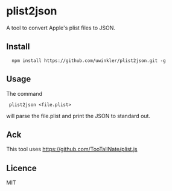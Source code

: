 # plist2json

A tool to convert Apple's plist files to JSON.


## Install

```
  npm install https://github.com/uwinkler/plist2json.git -g
```


## Usage

The command

```
 plist2json <file.plist>
```

will parse the file.plist and print the JSON to standard out.

## Ack

This tool uses https://github.com/TooTallNate/plist.js 

## Licence 

MIT
